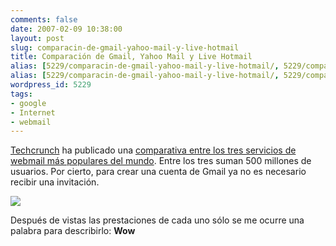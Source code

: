 ```yaml
---
comments: false
date: 2007-02-09 10:38:00
layout: post
slug: comparacin-de-gmail-yahoo-mail-y-live-hotmail
title: Comparación de Gmail, Yahoo Mail y Live Hotmail
alias: [5229/comparacin-de-gmail-yahoo-mail-y-live-hotmail/, 5229/comparacin-de-gmail-yahoo-mail-y-live-hotmail]
alias: [5229/comparacin-de-gmail-yahoo-mail-y-live-hotmail/, 5229/comparacin-de-gmail-yahoo-mail-y-live-hotmail]
wordpress_id: 5229
tags:
- google
- Internet
- webmail
---
```


[Techcrunch](http://www.techcrunch.com/) ha publicado una [comparativa entre los tres servicios de webmail más populares del mundo](http://www.techcrunch.com/2007/02/08/a-comparison-of-live-hotmail-gmail-and-yahoo-mail/).  Entre los tres suman 500 millones de usuarios.  Por cierto, para crear una cuenta de Gmail ya no es necesario recibir una invitación.


![](http://jorgegorka.files.wordpress.com/webmail.png)


Después de vistas las prestaciones de cada uno sólo se me ocurre una palabra para describirlo: **Wow**
